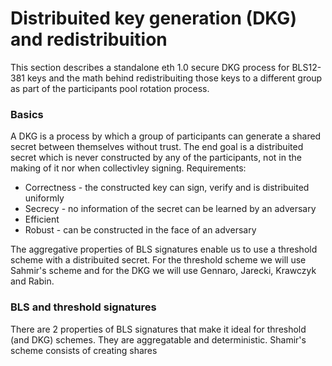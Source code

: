 # Distribuited key generation (DKG) and redistribuition
This section describes a standalone eth 1.0 secure DKG process for BLS12-381 keys and the math behind redistribuiting those keys to a different group as part of the participants pool rotation process.

### Basics
A DKG is a process by which a group of participants can generate a shared secret between themselves without trust. The end goal is a distribuited secret which is never constructed by any of the participants, not in the making of it nor when collectivley signing. 
Requirements:
- Correctness - the constructed key can sign, verify and is distribuited uniformly
- Secrecy - no information of the secret can be learned by an adversary
- Efficient
- Robust - can be constructed in the face of an adversary

The aggregative properties of BLS signatures enable us to use a threshold scheme with a distribuited secret. 
For the threshold scheme we will use Sahmir's scheme and for the DKG we will use Gennaro, Jarecki, Krawczyk and Rabin.

### BLS and threshold signatures
There are 2 properties of BLS signatures that make it ideal for threshold (and DKG) schemes. They are aggregatable and deterministic. 
Shamir's scheme consists of creating shares 